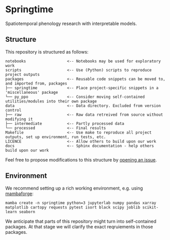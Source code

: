 # Springtime
Spatiotemporal phenology research with interpretable models.

## Structure

This repository is structured as follows:

```
notebooks                  <-- Notebooks may be used for exploratory work
scripts                    <-- Use (Python) scripts to reproduce project outputs
packages                   <-- Reusable code snippets can be moved to, and imported from, packages
├── springtime             <-- Place project-specific snippets in a 'miscellaneous' package
└── py_ppo                 <-- Consider moving self-contained utilities/modules into their own package
data                       <-- Data directory. Excluded from version control
├── raw                    <-- Raw data retreived from source without modifying it
├── intermediate           <-- Partly processed data
└── processed              <-- Final results
Makefile                   <-- Use make to reproduce all project outputs, set up environment, run tests, etc.
LICENCE                    <-- Allow others to build upon our work
docs                       <-- Sphinx documentation - help others build upon our work
```

Feel free to propose modifications to this structure by [opening an
issue](https://github.com/phenology/springtime/issues/new).

## Environment

We recommend setting up a rich working environment, e.g. using
[mambaforge](https://mamba.readthedocs.io/en/latest/installation.html#installation):

```
mamba create -n springtime python=3 jupyterlab numpy pandas xarray matplotlib cartopy requests pytest isort black scipy joblib scikit-learn seaborn
```

We anticipate that parts of this repository might turn into self-contained
packages. At that stage we will clarify the exact reqruiements in those
packages.
